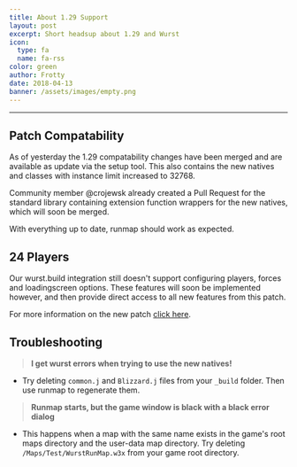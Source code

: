 ```yaml
---
title: About 1.29 Support
layout: post
excerpt: Short headsup about 1.29 and Wurst
icon:
  type: fa
  name: fa-rss
color: green
author: Frotty
date: 2018-04-13
banner: /assets/images/empty.png
---
```

------
## Patch Compatability

As of yesterday the 1.29 compatability changes have been merged and are available as update via the setup tool.
This also contains the new natives and classes with instance limit increased to 32768.

Community member @crojewsk already created a Pull Request for the standard library containing extension function wrappers for the new natives, which will soon be merged.

With everything up to date, runmap should work as expected.

## 24 Players

Our wurst.build integration still doesn't support configuring players, forces and loadingscreen options.
These features will soon be implemented however, and then provide direct access to all new features from this patch.

For more information on the new patch [click here](https://www.hiveworkshop.com/threads/warcraft-iii-patch-1-29.304803/).

## Troubleshooting

> __I get wurst errors when trying to use the new natives!__

- Try deleting `common.j` and `Blizzard.j` files from your `_build` folder. Then use runmap to regenerate them.

> __Runmap starts, but the game window is black with a black error dialog__

- This happens when a map with the same name exists in the game's root maps directory and the user-data map directory. Try deleting `/Maps/Test/WurstRunMap.w3x` from your game root directory.

